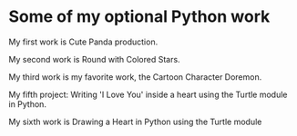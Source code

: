 # Some of my optional Python work

My first work is Cute Panda production.

My second work is Round with Colored Stars.

My third work is my favorite work, the Cartoon Character Doremon.

My fifth project: Writing 'I Love You' inside a heart using the Turtle module in Python.

My sixth work is Drawing a Heart in Python using the Turtle module
